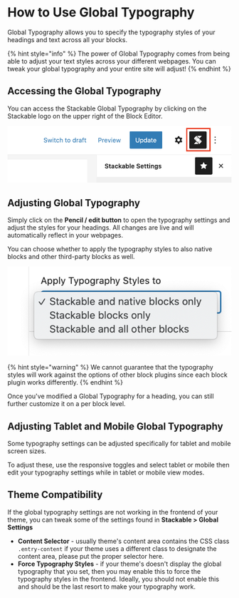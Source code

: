 # How to Use Global Typography

Global Typography allows you to specify the typography styles of your headings and text across all your blocks.

{% hint style="info" %}
The power of Global Typography comes from being able to adjust your text styles across your different webpages. You can tweak your global typography and your entire site will adjust!
{% endhint %}

## Accessing the Global Typography

You can access the Stackable Global Typography by clicking on the Stackable logo on the upper right of the Block Editor.

![](../../.gitbook/assets/screen-shot-2020-09-21-at-3.02.32-pm.png)

## Adjusting Global Typography

Simply click on the **Pencil / edit button** to open the typography settings and adjust the styles for your headings. All changes are live and will automatically reflect in your webpages.

You can choose whether to apply the typography styles to also native blocks and other third-party blocks as well.

![](../../.gitbook/assets/screen-shot-2020-09-12-at-7.20.40-pm.png)

{% hint style="warning" %}
We cannot guarantee that the typography styles will work against the options of other block plugins since each block plugin works differently.
{% endhint %}

Once you've modified a Global Typography for a heading, you can still further customize it on a per block level.

## Adjusting Tablet and Mobile Global Typography

Some typography settings can be adjusted specifically for tablet and mobile screen sizes. 

To adjust these,  use the responsive toggles and select tablet or mobile then edit your typography settings while in tablet or mobile view modes.

## Theme Compatibility

If the global typography settings are not working in the frontend of your theme, you can tweak some of the settings found in **Stackable &gt; Global Settings**

* **Content Selector** - usually theme's content area contains the CSS class `.entry-content` if your theme uses a different class to designate the content area, please put the proper selector here.
* **Force Typography Styles** - if your theme's doesn't display the global typography that you set, then you may enable this to force the typography styles in the frontend. Ideally, you should not enable this and should be the last resort to make your typography work.

